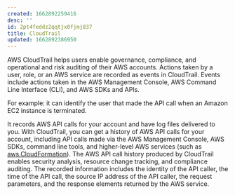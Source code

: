 ```yaml
---
created: 1662892259416
desc: ''
id: 2pt4feddz2qqtjx0fjmj837
title: CloudTrail
updated: 1662892386950
---
```

   
AWS CloudTrail helps users enable governance, compliance, and operational and risk auditing of their AWS accounts. Actions taken by a user, role, or an AWS service are recorded as events in CloudTrail. Events include actions taken in the AWS Management Console, AWS Command Line Interface (CLI), and AWS SDKs and APIs.   
   
For example: it can identify the user that made the API call when an Amazon EC2 instance is terminated.   
   
It records AWS API calls for your account and have log files delivered to you. With CloudTrail, you can get a history of AWS API calls for your account, including API calls made via the AWS Management Console, AWS SDKs, command line tools, and higher-level AWS services (such as [aws.CloudFormation](../devlog/aws.CloudFormation.md)). The AWS API call history produced by CloudTrail enables security analysis, resource change tracking, and compliance auditing. The recorded information includes the identity of the API caller, the time of the API call, the source IP address of the API caller, the request parameters, and the response elements returned by the AWS service.